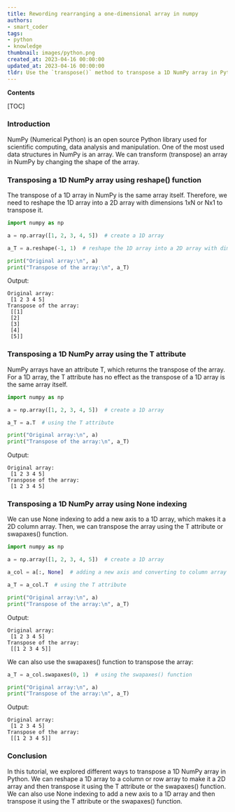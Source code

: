 ```yaml
---
title: Rewording rearranging a one-dimensional array in numpy
authors:
- smart_coder
tags:
- python
- knowledge
thumbnail: images/python.png
created_at: 2023-04-16 00:00:00
updated_at: 2023-04-16 00:00:00
tldr: Use the `transpose()` method to transpose a 1D NumPy array in Python.
---
```


**Contents**

[TOC]

### Introduction 
NumPy (Numerical Python) is an open source Python library used for scientific computing, data analysis and manipulation. One of the most used data structures in NumPy is an array. We can transform (transpose) an array in NumPy by changing the shape of the array. 

### Transposing a 1D NumPy array using reshape() function
The transpose of a 1D array in NumPy is the same array itself. Therefore, we need to reshape the 1D array into a 2D array with dimensions 1xN or Nx1 to transpose it. 

``` python
import numpy as np

a = np.array([1, 2, 3, 4, 5])  # create a 1D array

a_T = a.reshape(-1, 1)  # reshape the 1D array into a 2D array with dimensions 5x1

print("Original array:\n", a)
print("Transpose of the array:\n", a_T)
```
Output:
```
Original array:
 [1 2 3 4 5]
Transpose of the array:
 [[1]
 [2]
 [3]
 [4]
 [5]]
```
### Transposing a 1D NumPy array using the T attribute
NumPy arrays have an attribute T, which returns the transpose of the array. For a 1D array, the T attribute has no effect as the transpose of a 1D array is the same array itself. 

``` python
import numpy as np

a = np.array([1, 2, 3, 4, 5])  # create a 1D array

a_T = a.T  # using the T attribute

print("Original array:\n", a)
print("Transpose of the array:\n", a_T)
```
Output:
```
Original array:
 [1 2 3 4 5]
Transpose of the array:
 [1 2 3 4 5]
```

### Transposing a 1D NumPy array using None indexing
We can use None indexing to add a new axis to a 1D array, which makes it a 2D column array. Then, we can transpose the array using the T attribute or swapaxes() function.

``` python
import numpy as np

a = np.array([1, 2, 3, 4, 5])  # create a 1D array

a_col = a[:, None]  # adding a new axis and converting to column array

a_T = a_col.T  # using the T attribute

print("Original array:\n", a)
print("Transpose of the array:\n", a_T)
```
Output:
```
Original array:
 [1 2 3 4 5]
Transpose of the array:
 [[1 2 3 4 5]]
``` 

We can also use the swapaxes() function to transpose the array:

``` python
a_T = a_col.swapaxes(0, 1)  # using the swapaxes() function

print("Original array:\n", a)
print("Transpose of the array:\n", a_T)
```
Output:
```
Original array:
 [1 2 3 4 5]
Transpose of the array:
 [[1 2 3 4 5]]
```

### Conclusion
In this tutorial, we explored different ways to transpose a 1D NumPy array in Python. We can reshape a 1D array to a column or row array to make it a 2D array and then transpose it using the T attribute or the swapaxes() function. We can also use None indexing to add a new axis to a 1D array and then transpose it using the T attribute or the swapaxes() function.
